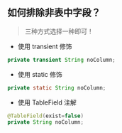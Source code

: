 ## 如何排除非表中字段？

> 三种方式选择一种即可！

- 使用 transient 修饰
```java
private transient String noColumn;
```

- 使用 static 修饰
```java
private static String noColumn;
```
- 使用 TableField 注解
```java
@TableField(exist=false)
private String noColumn;
```
